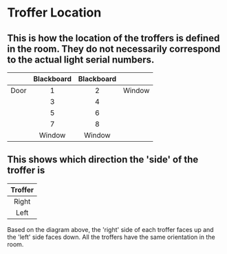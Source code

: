 # Troffer Location

## This is how the location of the troffers is defined in the room. They do not necessarily correspond to the actual light serial numbers.

|      | Blackboard | Blackboard |        |
|:----:|:----------:|:----------:| ------ |
| Door | 1          | 2          | Window |
|      | 3          | 4          |        |
|      | 5          | 6          |        |
|      | 7          | 8          |        |
|      | Window     | Window     |        |

## This shows which direction the 'side' of the troffer is

| Troffer |
|:-----:|
| Right |
| Left  |

Based on the diagram above, the 'right' side of each troffer faces up and the 'left' side faces down. All the troffers have the same orientation in the room.